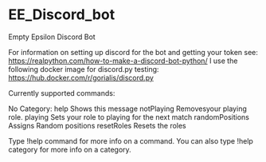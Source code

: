 # EE_Discord_bot
Empty Epsilon Discord Bot

For information on setting up discord for the bot and getting your token see: https://realpython.com/how-to-make-a-discord-bot-python/
I use the following docker image for discord.py testing: https://hub.docker.com/r/gorialis/discord.py


Currently supported commands:

No Category:
  help            Shows this message
  notPlaying      Removesyour playing role.
  playing         Sets your role to playing for the next match
  randomPositions Assigns Random positions
  resetRoles      Resets the roles

Type !help command for more info on a command.
You can also type !help category for more info on a category.
